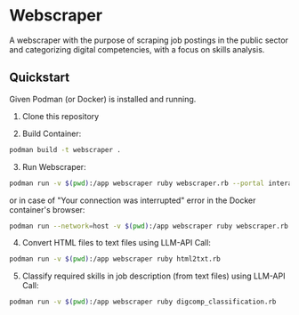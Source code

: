 # Webscraper

A webscraper with the purpose of scraping job postings in the public sector and categorizing digital competencies, with a focus on skills analysis.

## Quickstart

Given Podman (or Docker) is installed and running.

1. Clone this repository

2. Build Container:

```bash
podman build -t webscraper .
```

3. Run Webscraper:

```bash
podman run -v $(pwd):/app webscraper ruby webscraper.rb --portal interamt --max-jobs 30
```

or in case of "Your connection was interrupted" error in the Docker container's browser:

```bash
podman run --network=host -v $(pwd):/app webscraper ruby webscraper.rb --portal interamt --max-jobs 30
```

4. Convert HTML files to text files using LLM-API Call:

```bash
podman run -v $(pwd):/app webscraper ruby html2txt.rb
```

5. Classify required skills in job description (from text files) using LLM-API Call:

```bash
podman run -v $(pwd):/app webscraper ruby digcomp_classification.rb
```

